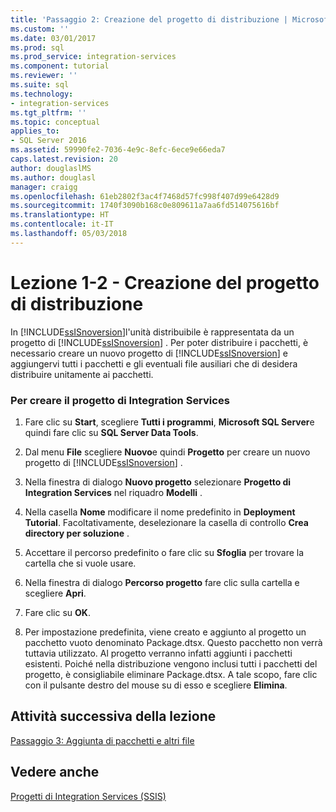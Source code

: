 ```yaml
---
title: 'Passaggio 2: Creazione del progetto di distribuzione | Microsoft Docs'
ms.custom: ''
ms.date: 03/01/2017
ms.prod: sql
ms.prod_service: integration-services
ms.component: tutorial
ms.reviewer: ''
ms.suite: sql
ms.technology:
- integration-services
ms.tgt_pltfrm: ''
ms.topic: conceptual
applies_to:
- SQL Server 2016
ms.assetid: 59990fe2-7036-4e9c-8efc-6ece9e66eda7
caps.latest.revision: 20
author: douglaslMS
ms.author: douglasl
manager: craigg
ms.openlocfilehash: 61eb2802f3ac4f7468d57fc998f407d99e6428d9
ms.sourcegitcommit: 1740f3090b168c0e809611a7aa6fd514075616bf
ms.translationtype: HT
ms.contentlocale: it-IT
ms.lasthandoff: 05/03/2018
---
```

# <a name="lesson-1-2---creating-the-deployment-project"></a>Lezione 1-2 - Creazione del progetto di distribuzione
In [!INCLUDE[ssISnoversion](../includes/ssisnoversion-md.md)]l'unità distribuibile è rappresentata da un progetto di [!INCLUDE[ssISnoversion](../includes/ssisnoversion-md.md)] . Per poter distribuire i pacchetti, è necessario creare un nuovo progetto di [!INCLUDE[ssISnoversion](../includes/ssisnoversion-md.md)] e aggiungervi tutti i pacchetti e gli eventuali file ausiliari che di desidera distribuire unitamente ai pacchetti.  
  
### <a name="to-create-the-integration-services-project"></a>Per creare il progetto di Integration Services  
  
1.  Fare clic su **Start**, scegliere **Tutti i programmi**, **Microsoft SQL Server**e quindi fare clic su **SQL Server Data Tools**.  
  
2.  Dal menu **File** scegliere **Nuovo**e quindi **Progetto** per creare un nuovo progetto di [!INCLUDE[ssISnoversion](../includes/ssisnoversion-md.md)] .  
  
3.  Nella finestra di dialogo **Nuovo progetto** selezionare **Progetto di Integration Services** nel riquadro **Modelli** .  
  
4.  Nella casella **Nome** modificare il nome predefinito in **Deployment Tutorial**. Facoltativamente, deselezionare la casella di controllo **Crea directory per soluzione** .  
  
5.  Accettare il percorso predefinito o fare clic su **Sfoglia** per trovare la cartella che si vuole usare.  
  
6.  Nella finestra di dialogo **Percorso progetto** fare clic sulla cartella e scegliere **Apri**.  
  
7.  Fare clic su **OK**.  
  
8.  Per impostazione predefinita, viene creato e aggiunto al progetto un pacchetto vuoto denominato Package.dtsx. Questo pacchetto non verrà tuttavia utilizzato. Al progetto verranno infatti aggiunti i pacchetti esistenti. Poiché nella distribuzione vengono inclusi tutti i pacchetti del progetto, è consigliabile eliminare Package.dtsx. A tale scopo, fare clic con il pulsante destro del mouse su di esso e scegliere **Elimina**.  
  
## <a name="next-task-in-lesson"></a>Attività successiva della lezione  
[Passaggio 3: Aggiunta di pacchetti e altri file](../integration-services/lesson-1-3-adding-packages-and-other-files.md)  
  
## <a name="see-also"></a>Vedere anche  
[Progetti di Integration Services &#40;SSIS&#41;](~/integration-services/integration-services-ssis-projects-and-solutions.md)  
  
  
  

